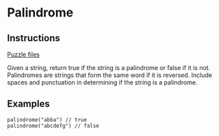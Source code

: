 # Palindrome

## Instructions

[Puzzle files](.)

Given a string, return true if the string is a palindrome or false if it is not.  Palindromes are strings that form the same word if it is
reversed. Include spaces and punctuation in determining if the string is a palindrome.

## Examples

```
palindrome("abba") // true
palindrome("abcdefg") // false

```

